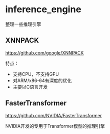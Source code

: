 # inference_engine

整理一些推理引擎

## XNNPACK  

https://github.com/google/XNNPACK   

特点：  
- 支持CPU，不支持GPU
- 对ARM/x86-64有深度的优化
- 主要以C语言开发  

## FasterTransformer

https://github.com/NVIDIA/FasterTransformer  

NVIDIA开发的专用于Transformer模型的推理引擎  

